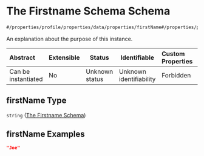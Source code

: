 # The Firstname Schema Schema

```txt
#/properties/profile/properties/data/properties/firstName#/properties/profile/properties/data/properties/firstName
```

An explanation about the purpose of this instance.


| Abstract            | Extensible | Status         | Identifiable            | Custom Properties | Additional Properties | Access Restrictions | Defined In                                                                                       |
| :------------------ | ---------- | -------------- | ----------------------- | :---------------- | --------------------- | ------------------- | ------------------------------------------------------------------------------------------------ |
| Can be instantiated | No         | Unknown status | Unknown identifiability | Forbidden         | Allowed               | none                | [policy_transaction.schema.json\*](../out/policy_transaction.schema.json "open original schema") |

## firstName Type

`string` ([The Firstname Schema](policy_transaction-properties-the-profile-schema-properties-the-data-schema-properties-the-firstname-schema.md))

## firstName Examples

```json
"Joe"
```
